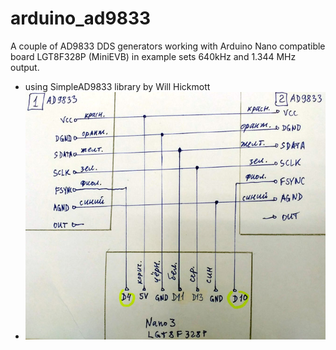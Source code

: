 # arduino_ad9833
A couple of AD9833 DDS generators working with Arduino Nano compatible board LGT8F328P (MiniEVB)
in example sets 640kHz and 1.344 MHz output.

- using SimpleAD9833 library by Will Hickmott
- ![](https://github.com/verelex/arduino_ad9833/blob/main/dds1.jpg) 
